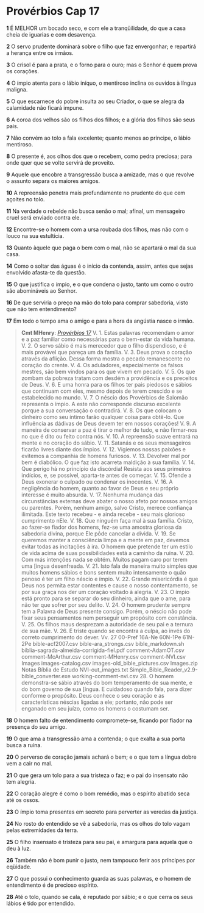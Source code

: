 # Provérbios Cap 17

**1** 	É MELHOR um bocado seco, e com ele a tranqüilidade, do que a casa cheia de iguarias e com desavença.

**2** 	O servo prudente dominará sobre o filho que faz envergonhar; e repartirá a herança entre os irmãos.

**3** 	O crisol é para a prata, e o forno para o ouro; mas o Senhor é quem prova os corações.

**4** 	O ímpio atenta para o lábio iníquo, o mentiroso inclina os ouvidos à língua maligna.

**5** 	O que escarnece do pobre insulta ao seu Criador, o que se alegra da calamidade não ficará impune.

**6** 	A coroa dos velhos são os filhos dos filhos; e a glória dos filhos são seus pais.

**7** 	Não convém ao tolo a fala excelente; quanto menos ao príncipe, o lábio mentiroso.

**8** 	O presente é, aos olhos dos que o recebem, como pedra preciosa; para onde quer que se volte servirá de proveito.

**9** 	Aquele que encobre a transgressão busca a amizade, mas o que revolve o assunto separa os maiores amigos.

**10** 	A repreensão penetra mais profundamente no prudente do que cem açoites no tolo.

**11** 	Na verdade o rebelde não busca senão o mal; afinal, um mensageiro cruel será enviado contra ele.

**12** 	Encontre-se o homem com a ursa roubada dos filhos, mas não com o louco na sua estultícia.

**13** 	Quanto àquele que paga o bem com o mal, não se apartará o mal da sua casa.

**14** 	Como o soltar das águas é o início da contenda, assim, antes que sejas envolvido afasta-te da questão.

**15** 	O que justifica o ímpio, e o que condena o justo, tanto um como o outro são abomináveis ao Senhor.

**16** 	De que serviria o preço na mão do tolo para comprar sabedoria, visto que não tem entendimento?

**17** 	Em todo o tempo ama o amigo e para a hora da angústia nasce o irmão.

> **Cmt MHenry**: *[Provérbios 17](../20A-Pv/17.md#0)* V. 1. Estas palavras recomendam o amor e a paz familiar como necessárias para o bem-estar da vida humana. V. 2. O servo sábio é mais merecedor que o filho dispendioso, e é mais provável que pareça um da família. V. 3. Deus prova o coração através da aflição. Dessa forma mostra o pecado remanescente no coração do crente. V. 4. Os aduladores, especialmente os falsos mestres, são bem vindos para os que vivem em pecado. V. 5. Os que zombam da pobreza tratam com desdém a providência e os preceitos de Deus. V. 6. E uma honra para os filhos ter pais piedosos e sábios que continuam com eles, mesmo depois de terem crescido e se estabelecido no mundo. V. 7. O néscio dos Provérbios de Salomão representa o ímpio. A este não corresponde discurso excelente porque a sua conversação o contradirá. V. 8. Os que colocam o dinheiro como seu íntimo farão qualquer coisa para obtê-lo. Que influência as dádivas de Deus devem ter em nossos corações! V. 9. A maneira de conservar a paz é tirar o melhor de tudo, e não firmar-nos no que é dito ou feito contra nós. V. 10. A repreensão suave entrará na mente e no coração do sábio. V. 11. Satanás e os seus mensageiros ficarão livres diante dos ímpios. V. 12. Vigiemos nossas paixões e evitemos a companhia de homens furiosos. V. 13. Devolver mal por bem é diabólico. O que faz isto acarreta maldição à sua família. V. 14. Que perigo há no princípio da discórdia! Resista aos seus primeiros indícios, e, se possível, aparta-te antes de começar. V. 15. Ofende a Deus exonerar o culpado ou condenar os inocentes. V. 16. A negligência do homem, quanto ao favor de Deus e seu próprio interesse é muito absurda. V. 17. Nenhuma mudança das circunstâncias externas deve abater o nosso afeto por nossos amigos ou parentes. Porém, nenhum amigo, salvo Cristo, merece confiança ilimitada. Este texto recebeu - e ainda recebe - seu mais glorioso cumprimento nEle. V. 18. Que ninguém faça mal à sua família. Cristo, ao fazer-se fiador dos homens, fez-se uma amostra gloriosa da sabedoria divina, porque Ele pôde cancelar a dívida. V. 19. Se queremos manter a consciência limpa e a mente em paz, devemos evitar todas as incitações à ira. O homem que pretende ter um estilo de vida acima de suas possibilidades está a caminho da ruína. V. 20. Com más intenções nada se obtém. Muitos pagam caro por terem uma [íngua desenfreada. V. 21. Isto fala de maneira muito simples que muitos homens sábios e bons sentem muito intensamente o quão penoso é ter um filho néscio e ímpio. V. 22. Grande misericórdia é que Deus nos permita estar contentes e cause o nosso contentamento, se por sua graça nos der um coração voltado à alegria. V. 23. O ímpio está pronto para se separar do seu dinheiro, ainda que o ame, para não ter que sofrer por seu delito. V. 24. O homem prudente sempre tem a Palavra de Deus presente consigo. Porém, o néscio não pode fixar seus pensamentos nem perseguir um propósito com constância. V. 25. Os filhos maus desprezam a autoridade de seu pai e a ternura de sua mãe. V. 26. E triste quando se encontra a culpa, ao invés do correto cumprimento do dever. Vv. 27 00-Pref 16A-Ne 60N-1Pe 61N-2Pe bible-acf2007.csv bible-ara_strongs.csv bible_markdown.sh biblia-sagrada-almeida-corrigida-fiel.pdf comment-AdamOT.csv comment-McArthur.csv comment-MHenry.csv comment-NVI.csv Images images-catalog.csv images-old_bible_pictures.csv Images.zip Notas Bíblia de Estudo NVI-out_images.txt Simple_Bible_Reader_v2.9-bible_converter.exe working-comment-nvi.csv 28. O homem demonstra-se sábio através do bom temperamento de sua mente, e do bom governo de sua [íngua. E cuidadoso quando fala, para dizer conforme o propósito. Deus conhece o seu coração e as características néscias ligadas a ele; portanto, não pode ser enganado em seu juízo, como os homens o costumam ser.

**18** 	O homem falto de entendimento compromete-se, ficando por fiador na presença do seu amigo.

**19** 	O que ama a transgressão ama a contenda; o que exalta a sua porta busca a ruína.

**20** 	O perverso de coração jamais achará o bem; e o que tem a língua dobre vem a cair no mal.

**21** 	O que gera um tolo para a sua tristeza o faz; e o pai do insensato não tem alegria.

**22** 	O coração alegre é como o bom remédio, mas o espírito abatido seca até os ossos.

**23** 	O ímpio toma presentes em secreto para perverter as veredas da justiça.

**24** 	No rosto do entendido se vê a sabedoria, mas os olhos do tolo vagam pelas extremidades da terra.

**25** 	O filho insensato é tristeza para seu pai, e amargura para aquela que o deu à luz.

**26** 	Também não é bom punir o justo, nem tampouco ferir aos príncipes por eqüidade.

**27** 	O que possui o conhecimento guarda as suas palavras, e o homem de entendimento é de precioso espírito.

**28** 	Até o tolo, quando se cala, é reputado por sábio; e o que cerra os seus lábios é tido por entendido.

